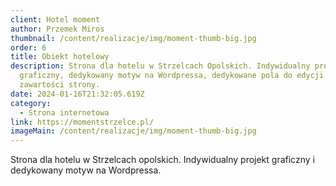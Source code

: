 ```yaml
---
client: Hotel moment
author: Przemek Miros
thumbnail: /content/realizacje/img/moment-thumb-big.jpg
order: 6
title: Obiekt hotelowy
description: Strona dla hotelu w Strzelcach Opolskich. Indywidualny projekt
  graficzny, dedykowany motyw na Wordpressa, dedykowane pola do edycji całej
  zawartości strony.
date: 2024-01-16T21:32:05.619Z
category:
  - Strona internetowa
link: https://momentstrzelce.pl/
imageMain: /content/realizacje/img/moment-thumb-big.jpg
---
```

Strona dla hotelu w Strzelcach opolskich. Indywidualny projekt graficzny i dedykowany motyw na Wordpressa.